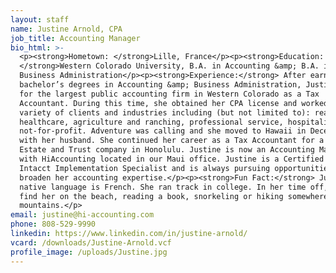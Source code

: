 ```yaml
---
layout: staff
name: Justine Arnold, CPA
job_title: Accounting Manager
bio_html: >-
  <p><strong>Hometown: </strong>Lille, France</p><p><strong>Education:
  </strong>Western Colorado University, B.A. in Accounting &amp; B.A. in
  Business Administration</p><p><strong>Experience:</strong> After earning her
  bachelor’s degrees in Accounting &amp; Business Administration, Justine worked
  for the largest public accounting firm in Western Colorado as a Tax
  Accountant. During this time, she obtained her CPA license and worked with a
  variety of clients and industries including (but not limited to): real estate,
  healthcare, agriculture and ranching, professional service, hospitality and
  not-for-profit. Adventure was calling and she moved to Hawaii in December 2019
  with her husband. She continued her career as a Tax Accountant for a small
  Estate and Trust company in Honolulu. Justine is now an Accounting Manager
  with HiAccounting located in our Maui office. Justine is a Certified Sage
  Intacct Implementation Specialist and is always pursuing opportunities to
  broaden her accounting expertise.</p><p><strong>Fun Fact:</strong> Justine's
  native language is French. She ran track in college. In her time off, you can
  find her on the beach, reading a book, snorkeling or hiking somewhere in the
  mountains.</p>
email: justine@hi-accounting.com
phone: 808-529-9990
linkedin: https://www.linkedin.com/in/justine-arnold/
vcard: /downloads/Justine-Arnold.vcf
profile_image: /uploads/Justine.jpg
---
```

